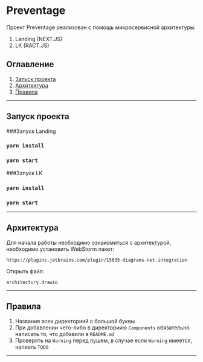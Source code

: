 #  Preventage
Проект Preventage реализован с помощь микросервисной архитектуры:
1. Landing (NEXT.JS)
2. LK (RACT.JS)

## Оглавление

1. [Запуск проекта](#Запуск-проекта)
2. [Архитектура](#Архитектура)
3. [Правила](#Правила)
___

## Запуск проекта

###Запуск Landing
### `yarn install`
### `yarn start`

###Запуск LK
### `yarn install`
### `yarn start`
___
## Архитектура
Для начала работы необходимо ознакомиться с архитектурой, необходимо установить WebStorm пакет:
```
https://plugins.jetbrains.com/plugin/15635-diagrams-net-integration
```
Открыть файл:
```
architectury.drawio
```
____

## Правила
1. Названия всех директориий с большой буквы
2. При добавлении чего-либо в директориию `Components` обязательно написать то, что добавили в `README.md`
3. Проверять на `Warning` перед пушем, в случае если `Warning` имеется, напиать `TODO`
____







